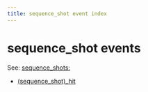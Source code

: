 ```yaml
---
title: sequence_shot event index
---
```


# sequence_shot events


See: [sequence_shots:](../../config/sequence_shots.md)

* [(sequence_shot)_hit](../sequence_shot_hit.md)
